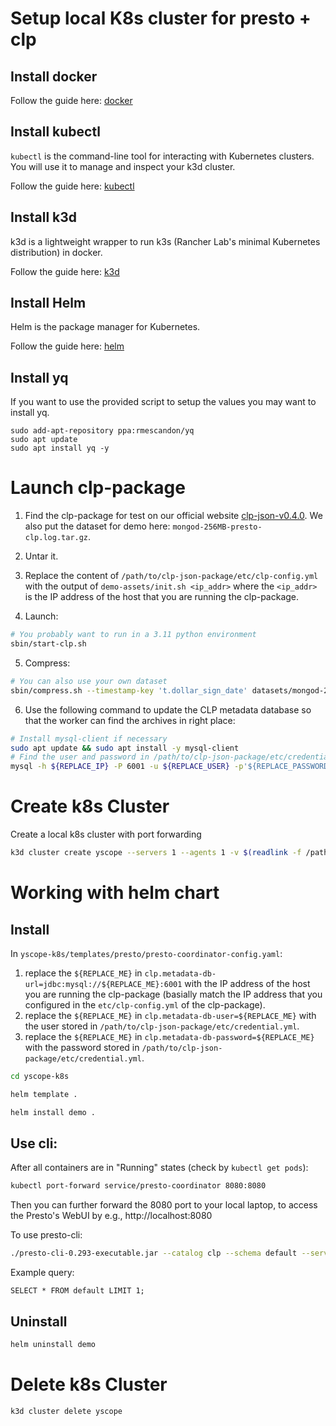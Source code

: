 # Setup local K8s cluster for presto + clp

## Install docker

Follow the guide here: [docker]

## Install kubectl

`kubectl` is the command-line tool for interacting with Kubernetes clusters. You will use it to
manage and inspect your k3d cluster.

Follow the guide here: [kubectl]

## Install k3d

k3d is a lightweight wrapper to run k3s (Rancher Lab's minimal Kubernetes distribution) in docker.

Follow the guide here: [k3d]

## Install Helm

Helm is the package manager for Kubernetes.

Follow the guide here: [helm]

## Install yq

If you want to use the provided script to setup the values you may want to install yq.

```shell
sudo add-apt-repository ppa:rmescandon/yq
sudo apt update
sudo apt install yq -y
```

# Launch clp-package
1. Find the clp-package for test on our official website [clp-json-v0.4.0]. We also put the dataset for demo here: `mongod-256MB-presto-clp.log.tar.gz`.

2. Untar it.

3. Replace the content of `/path/to/clp-json-package/etc/clp-config.yml` with the output of `demo-assets/init.sh <ip_addr>` where the `<ip_addr>` is the IP address of the host that you are running the clp-package.

4. Launch:
```bash
# You probably want to run in a 3.11 python environment
sbin/start-clp.sh
```

5. Compress:
```bash
# You can also use your own dataset
sbin/compress.sh --timestamp-key 't.dollar_sign_date' datasets/mongod-256MB-processed.log
```

6. Use the following command to update the CLP metadata database so that the worker can find the archives in right place:
```bash
# Install mysql-client if necessary
sudo apt update && sudo apt install -y mysql-client
# Find the user and password in /path/to/clp-json-package/etc/credential.yml
mysql -h ${REPLACE_IP} -P 6001 -u ${REPLACE_USER} -p'${REPLACE_PASSWORD}' clp-db -e "UPDATE clp_datasets SET archive_storage_directory = '/var/data/archives/default';"
```

# Create k8s Cluster
Create a local k8s cluster with port forwarding
```bash
k3d cluster create yscope --servers 1 --agents 1 -v $(readlink -f /path/to/clp-json-package/var/data/archives):/var/data/archives
```

# Working with helm chart
## Install
In `yscope-k8s/templates/presto/presto-coordinator-config.yaml`:
1. replace the `${REPLACE_ME}` in `clp.metadata-db-url=jdbc:mysql://${REPLACE_ME}:6001` with the IP address of the host you are running the clp-package (basially match the IP address that you configured in the `etc/clp-config.yml` of the clp-package).
2. replace the `${REPLACE_ME}` in `clp.metadata-db-user=${REPLACE_ME}` with the user stored in `/path/to/clp-json-package/etc/credential.yml`.
3. replace the `${REPLACE_ME}` in `clp.metadata-db-password=${REPLACE_ME}` with the password stored in `/path/to/clp-json-package/etc/credential.yml`.

```bash
cd yscope-k8s

helm template . 

helm install demo .
```

## Use cli:
After all containers are in "Running" states (check by `kubectl get pods`):
```bash
kubectl port-forward service/presto-coordinator 8080:8080
```

Then you can further forward the 8080 port to your local laptop, to access the Presto's WebUI by e.g., http://localhost:8080

To use presto-cli:
```bash
./presto-cli-0.293-executable.jar --catalog clp --schema default --server localhost:8080
```

Example query:
```
SELECT * FROM default LIMIT 1;
```

## Uninstall
```bash
helm uninstall demo
```

# Delete k8s Cluster
```bash
k3d cluster delete yscope
```


[clp-json-v0.4.0]: https://github.com/y-scope/clp/releases/tag/v0.4.0
[docker]: https://docs.docker.com/engine/install
[k3d]: https://k3d.io/stable/#installation
[kubectl]: https://kubernetes.io/docs/tasks/tools/#kubectl
[helm]: https://helm.sh/docs/intro/install/
